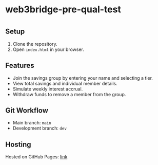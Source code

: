 # web3bridge-pre-qual-test

# 

## Setup

1. Clone the repository.
2. Open `index.html` in your browser.

## Features

- Join the savings group by entering your name and selecting a tier.
- View total savings and individual member details.
- Simulate weekly interest accrual.
- Withdraw funds to remove a member from the group.

## Git Workflow

- Main branch: `main`
- Development branch: `dev`

## Hosting

Hosted on GitHub Pages: [link](https://<your-github-username>.github.io/<repo-name>)
